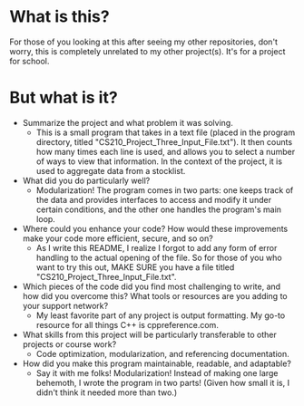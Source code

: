 # What is this?

For those of you looking at this after seeing my other repositories, don't worry, this is completely unrelated to my other project(s). It's for a project for school.

# But what is it?

* Summarize the project and what problem it was solving.
    * This is a small program that takes in a text file (placed in the program directory, titled "CS210_Project_Three_Input_File.txt"). It then counts how many times each line is used, and allows you to select a number of ways to view that information. In the context of the project, it is used to aggregate data from a stocklist.
* What did you do particularly well?
    * Modularization! The program comes in two parts: one keeps track of the data and provides interfaces to access and modify it under certain conditions, and the other one handles the program's main loop.
* Where could you enhance your code? How would these improvements make your code more efficient, secure, and so on?
    * As I write this README, I realize I forgot to add any form of error handling to the actual opening of the file. So for those of you who want to try this out, MAKE SURE you have a file titled "CS210_Project_Three_Input_File.txt".
* Which pieces of the code did you find most challenging to write, and how did you overcome this? What tools or resources are you adding to your support network?
    * My least favorite part of any project is output formatting. My go-to resource for all things C++ is cppreference.com.
* What skills from this project will be particularly transferable to other projects or course work?
    * Code optimization, modularization, and referencing documentation.
* How did you make this program maintainable, readable, and adaptable?
    * Say it with me folks! Modularization! Instead of making one large behemoth, I wrote the program in two parts! (Given how small it is, I didn't think it needed more than two.)

